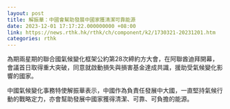 ```yaml
---
layout: post
title: 解振華：中國會幫助發展中國家獲清潔可靠能源
date: 2023-12-01 17:17:22.000000000 +08:00
link: https://news.rthk.hk/rthk/ch/component/k2/1730321-20231201.htm
categories: rthk
---
```


為期兩星期的聯合國氣候變化框架公約第28次締約方大會，在阿聯酋迪拜開幕，會議首日取得重大突破，同意就啟動損失與損害基金達成共識，援助受氣候變化影響的國家。

中國氣候變化事務特使解振華表示，中國作為負責任發展中大國，一直堅持氣候行動的戰略定力，亦會幫助發展中國家獲得清潔、可靠、可負擔的能源。
